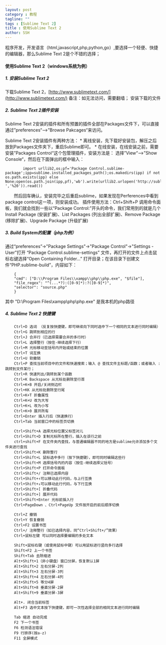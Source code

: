 ```yaml
---
layout: post
category : 教程
tagline: ""
tags : [Sublime Text 2]
title : 使用Sublime Text 2
author: SSH
---
```


程序开发，开发语言（html,javascript,php,python,go）,要选择一个轻便、快捷的编辑器，那么Sublime Text 2是个不错的选择；
<!--break-->

#### 使用Sublime Text 2（windows系统为例）

##### 1. 安装Sublime Text 2

下载Sublime Text 2，[http://www.sublimetext.com/](http://www.sublimetext.com/)
备注：如无法访问，需要翻墙；
安装下载的文件

##### 2. Sublime Text 2插件安装

Sublime Text 2安装的插件和所有预置的插件全部在Packages文件下，可以直接通过”preferences“—>”Browse Pakcages“来访问。

Sublime Text 2安装插件有两种方法：
	* 离线安装，先下载好安装包，解压之后放到Packages文件夹下，重启Sublime即可。
	* 在线安装，在线安装之前，需要安装”Packages Control“这个包管理插件，安装方法是：
	选择”View“—>”Show Console“，然后在下面弹出的框中输入：

			import urllib2,os;pf='Package Control.sublime-package';ipp=sublime.installed_packages_path();os.makedirs(ipp) if not os.path.exists(ipp) else None;open(os.path.join(ipp,pf),'wb').write(urllib2.urlopen('http://sublime.wbond.net/'+pf.replace(' ','%20')).read())

　　然后回车确认，安装完毕之后重启sublime，如果发现在Perferences中看到package control这一项，则安装成功。
	插件使用方法：Ctrl+Shift+P 调用命令面板，我们就会找到一些以“Package Control:”开头的命令，我们常用到的就是几个 Install Package (安装扩展)、List Packages (列出全部扩展)、Remove Package (移除扩展)、Upgrade Package (升级扩展)

##### 3. Build System的配置（php为例）

通过“preferences”->"Package Settings"->"Package Control"->"Settings - User"打开 “Package Control.sublime-settings” 文件，再打开的文件上点击鼠标右键选择“Open Containing Folder...” 打开目录；在该目录下创建文件“PHP.sublime-build”，内容如下：

		{
		"cmd": ["D:\\Program Files\\xampp\\php\\php.exe", "$file"],
		"file_regex": "^(...*?):([0-9]*):?([0-9]*)",
		"selector": "source.php"
		}

其中 "D:\\Program Files\\xampp\\php\\php.exe" 是我本机的php路径

##### 4. Sublime Text 2 快捷键

		Ctrl+D 选词 （反复按快捷键，即可继续向下同时选中下一个相同的文本进行同时编辑）
		Ctrl+G 跳转到相应的行
		Ctrl+J 合并行（已选择需要合并的多行时）
		Ctrl+L 选择整行（按住-继续选择下行）
		Ctrl+M 光标移动至括号内开始或结束的位置
		Ctrl+T 词互换
		Ctrl+U 软撤销
		Ctrl+P 查找当前项目中的文件和快速搜索；输入 @ 查找文件主标题/函数；或者输入 : 跳转到文件某行；
		Ctrl+R 快速列出/跳转到某个函数
		Ctrl+K Backspace 从光标处删除至行首
		Ctrl+K+B 开启/关闭侧边栏
		Ctrl+KK 从光标处删除至行尾
		Ctrl+K+T 折叠属性
		Ctrl+K+U 改为大写
		Ctrl+K+L 改为小写
		Ctrl+K+0 展开所有
		Ctrl+Enter 插入行后（快速换行）
		Ctrl+Tab 当前窗口中的标签页切换

		Ctrl+Shift+A 选择光标位置父标签对儿
		Ctrl+Shift+D 复制光标所在整行，插入在该行之前
		ctrl+shift+F 在文件夹内查找，与普通编辑器不同的地方是sublime允许添加多个文件夹进行查找
		Ctrl+Shift+K 删除整行
		Ctrl+Shift+L 鼠标选中多行（按下快捷键），即可同时编辑这些行
		Ctrl+Shift+M 选择括号内的内容（按住-继续选择父括号）
		Ctrl+Shift+P 打开命令面板
		Ctrl+Shift+/ 注释已选择内容
		Ctrl+Shift+↑可以移动此行代码，与上行互换
		Ctrl+Shift+↓可以移动此行代码，与下行互换
		Ctrl+Shift+[ 折叠代码
		Ctrl+Shift+] 展开代码
		Ctrl+Shift+Enter 光标前插入行
		Ctrl+PageDown 、Ctrl+PageUp 文件按开启的前后顺序切换

		Ctrl+Z 撤销
		Ctrl+Y 恢复撤销
		Ctrl+F2 设置书签
		Ctrl+/ 注释整行（如已选择内容，同“Ctrl+Shift+/”效果）
		Ctrl+鼠标左键 可以同时选择要编辑的多处文本

		Shift+鼠标右键（或使用鼠标中键）可以用鼠标进行竖向多行选择
		Shift+F2 上一个书签
		Shift+Tab 去除缩进
		Alt+Shift+1（非小键盘）窗口分屏，恢复默认1屏
		Alt+Shift+2 左右分屏-2列
		Alt+Shift+3 左右分屏-3列
		Alt+Shift+4 左右分屏-4列
		Alt+Shift+5 等分4屏
		Alt+Shift+8 垂直分屏-2屏
		Alt+Shift+9 垂直分屏-3屏

		Alt+. 闭合当前标签
		Alt+F3 选中文本按下快捷键，即可一次性选择全部的相同文本进行同时编辑

		Tab 缩进 自动完成
		F2 下一个书签
		F6 检测语法错误
		F9 行排序(按a-z)
		F11 全屏模式
